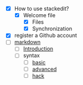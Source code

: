 - [x] How to use stackedit?
  - [x] Welcome file
    - [x] Files
    - [x] Synchronization
- [x] register a Github account 
- [ ] [markdown](https://markdownguide.org/)
  - [ ] [Introduction](https://www.markdownguide.org/getting-started/)
  - [ ] syntax
    - [ ] [basic](https://www.markdownguide.org/basic-syntax/)
    - [ ] [advanced](https://www.markdownguide.org/extended-syntax/)
    - [ ] [hack](https://www.markdownguide.org/hacks/)

<!--stackedit_data:
eyJoaXN0b3J5IjpbLTExOTE1MDk5NzFdfQ==
-->